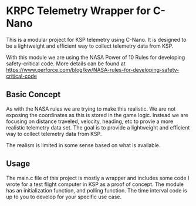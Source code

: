 # KRPC Telemetry Wrapper for C-Nano

This is a modular project for KSP telemetry using C-Nano. It is designed to be a lightweight and efficient way to collect telemetry data from KSP.

With this module we are using the NASA Power of 10 Rules for developing safety-critical code. More details can be found at https://www.perforce.com/blog/kw/NASA-rules-for-developing-safety-critical-code

## Basic Concept

As with the NASA rules we are trying to make this realistic. We are not exposing the coordinates as this is stored in the game logic. Instead we are focusing on distance traveled, velocity, heading, etc to provie a more realistic telemetry data set. The goal is to provide a lightweight and efficient way to collect telemetry data from KSP.

The realism is limited in some sense based on what is available. 

## Usage

The main.c file of this project is mostly a wrapper and includes some code I wrote for a test flight computer in KSP as a proof of concept. The module has an initialization function,
and polling function. The time interval code is up to you to develop for your specific use case.

